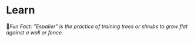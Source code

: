 # Learn

:cactus:_Fun Fact: "Espalier" is the practice of training trees or shrubs to grow flat against a wall or fence._
